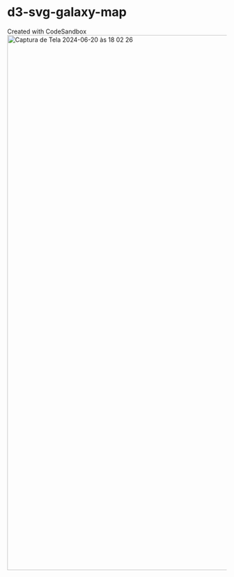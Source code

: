 # d3-svg-galaxy-map
Created with CodeSandbox
<img width="1230" alt="Captura de Tela 2024-06-20 às 18 02 26" src="https://github.com/bianca-c-melo/d3-svg-galaxy-map/assets/81665351/3cb95486-d609-4d49-ab03-b18c226b9484">
